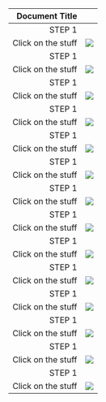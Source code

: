 | Document Title | |                    
|-----------------:|-|
| STEP 1 | |
|Click on the stuff       | ![](https://placehold.co/325x250) |
| STEP 1 | |
|Click on the stuff       | ![](https://placehold.co/325x250) |
| STEP 1 | |
|Click on the stuff       | ![](https://placehold.co/325x250) |
| STEP 1 | |
|Click on the stuff       | ![](https://placehold.co/325x250) |
| STEP 1 | |
|Click on the stuff       | ![](https://placehold.co/325x250) |
| STEP 1 | |
|Click on the stuff       | ![](https://placehold.co/325x250) |
| STEP 1 | |
|Click on the stuff       | ![](https://placehold.co/325x250) |
| STEP 1 | |
|Click on the stuff       | ![](https://placehold.co/325x250) |
| STEP 1 | |
|Click on the stuff       | ![](https://placehold.co/325x250) |
| STEP 1 | |
|Click on the stuff       | ![](https://placehold.co/325x250) |
| STEP 1 | |
|Click on the stuff       | ![](https://placehold.co/325x250) |
| STEP 1 | |
|Click on the stuff       | ![](https://placehold.co/325x250) |
| STEP 1 | |
|Click on the stuff       | ![](https://placehold.co/325x250) |
| STEP 1 | |
|Click on the stuff       | ![](https://placehold.co/325x250) |
